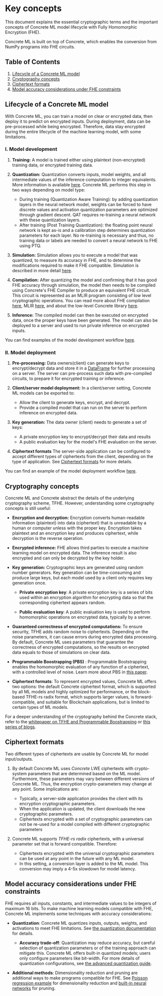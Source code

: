 # Key concepts

This document explains the essential cryptographic terms and the important concepts of Concrete ML model lifecycle with Fully Homomorphic Encryption (FHE).

Concrete ML is built on top of Concrete, which enables the conversion from NumPy programs into FHE circuits.

## Table of Contents

1. [Lifecycle of a Concrete ML model](#lifecycle-of-a-concrete-ml-model)
1. [Cryptography concepts](#cryptography-concepts)
1. [Ciphertext formats](#ciphertext-formats)
1. [Model accuracy considerations under FHE constraints](#model-accuracy-considerations-under-fhe-constraints)

## Lifecycle of a Concrete ML model

With Concrete ML, you can train a model on clear or encrypted data, then deploy it to predict on encrypted inputs. During deployment, data can be pre-processed while being encrypted. Therefore, data stay encrypted during the entire lifecycle of the machine learning model, with some limitations.

### I. Model development

1. **Training:** A model is trained either using plaintext (non-encrypted) training data, or encrypted training data.

1. **Quantization:** Quantization converts inputs, model weights, and all intermediate values of the inference computation to integer equivalents. More information is available [here](../explanations/quantization.md). Concrete ML performs this step in two ways depending on model type:

   - During training (Quantization Aware Training): by adding quantization layers in the neural network model, weights can be forced to have discrete values and activation quantization parameters are optimized through gradient descent. QAT requires re-training a neural network with these quantization layers.
   - After training (Post Training Quantization): the floating point neural network is kept as-is and a calibration step determines quantization parameters for each layer. No re-training is necessary and thus, no training data or labels are needed to convert a neural network to FHE using PTQ.

1. **Simulation:** Simulation allows you to execute a model that was quantized, to measure its accuracy in FHE, and to determine the modifications required to make it FHE compatible. Simulation is described in more detail [here](../explanations/compilation.md#fhe-simulation).

1. **Compilation:** After quantizing the model and confirming that it has good FHE accuracy through simulation, the model then needs to be compiled using Concrete's FHE Compiler to produce an equivalent FHE circuit. This circuit is represented as an MLIR program consisting of low level cryptographic operations. You can read more about FHE compilation [here](../explanations/compilation.md), MLIR [here](https://mlir.llvm.org/), and about the low-level Concrete library [here](https://github.com/zama-ai/concrete).

1. **Inference:** The compiled model can then be executed on encrypted data, once the proper keys have been generated. The model can also be deployed to a server and used to run private inference on encrypted inputs.

You can find examples of the model development workflow [here](../tutorials/ml_examples.md).

### II. Model deployment

1. **Pre-processing:** Data owners(client) can generate keys to encrypt/decrypt data and store it in a [DataFrame](../built-in-models/encrypted_dataframe.md) for further processing on a server. The server can pre-process such data with pre-compiled circuits, to prepare it for encrypted training or inference.

1. **Client/server model deployment:** In a client/server setting, Concrete ML models can be exported to:

   - Allow the client to generate keys, encrypt, and decrypt.
   - Provide a compiled model that can run on the server to perform inference on encrypted data.

1. **Key generation:** The data owner (client) needs to generate a set of keys:

   - A private encryption key to encrypt/decrypt their data and results
   - A public evaluation key for the model's FHE evaluation on the server.

1. **Ciphertext formats** The server-side application can be configured to accept different types of ciphertexts from the client, depending on the type of application. See [Ciphertext formats](#ciphertext-formats) for more details.

You can find an example of the model deployment workflow [here](../advanced_examples/ClientServer.ipynb).

## Cryptography concepts

Concrete ML and Concrete abstract the details of the underlying cryptography scheme, TFHE. However, understanding some cryptography concepts is still useful:

- **Encryption and decryption:** Encryption converts human-readable information (plaintext) into data (ciphertext) that is unreadable by a human or computer unless with the proper key. Encryption takes plaintext and an encryption key and produces ciphertext, while decryption is the reverse operation.

- **Encrypted inference:** FHE allows third parties to execute a machine learning model on encrypted data. The inference result is also encrypted and can only be decrypted by the key holder.

- **Key generation:** Cryptographic keys are generated using random number generators. Key generation can be time-consuming and produce large keys, but each model used by a client only requires key generation once.

  - **Private encryption key**: A private encryption key is a series of bits used within an encryption algorithm for encrypting data so that the corresponding ciphertext appears random.

  - **Public evaluation key**: A public evaluation key is used to perform homomorphic operations on encrypted data, typically by a server.

- **Guaranteed correctness of encrypted computations:** To ensure security, TFHE adds random noise to ciphertexts. Depending on the noise parameters, it can cause errors during encrypted data processing. By default, Concrete ML uses parameters that guarantee the correctness of encrypted computations, so the results on encrypted data equals to those of simulations on clear data.

- **Programmable Boostrapping (PBS)** : Programmable Bootstrapping enables the homomorphic evaluation of any function of a ciphertext, with a controlled level of noise. Learn more about PBS in [this paper](https://eprint.iacr.org/2021/091).

- **Ciphertext formats**: To represent encrypted values, Concrete ML offers two options: the default Concrete ciphertext format, which is supported by all ML models and highly optimized for performance, or the block-based TFHE-rs radix format, which supports larger values, is forward-compatible, and suitable for Blockchain applications, but is limited to certain types of ML models.

For a deeper understanding of the cryptography behind the Concrete stack, refer to the [whitepaper on TFHE and Programmable Boostrapping](https://whitepaper.zama.ai/) or [this series of blogs](https://www.zama.ai/post/tfhe-deep-dive-part-1).

## Ciphertext formats

Two different types of ciphertexts are usable by Concrete ML for model input/outputs.

1. By default Concrete ML uses _Concrete_ LWE ciphertexts with crypto-system parameters that are determined based on the ML model. Furthermore, these parameters may vary between different versions of Concrete ML. Thus, the encryption crypto-parameters may change at any point. Some implications are:

   - Typically, a server-side application provides the client with its encryption cryptographic parameters.
   - When the application is updated, the client downloads the new cryptographic parameters.
   - Ciphertexts encrypted with a set of cryptographic parameters can not be re-used for a model compiled with different cryptographic parameters

1. Concrete ML supports _TFHE-rs radix_ ciphertexts, with a universal parameter set that is forward compatible. Therefore:

   - Ciphertexts encrypted with the universal cryptographic parameters can be used at any point in the future with any ML model.
   - In this setting, a conversion layer is added to the ML model. This conversion may imply a 4-5x slowdown for model latency.

## Model accuracy considerations under FHE constraints

FHE requires all inputs, constants, and intermediate values to be integers of maximum 16 bits. To make machine learning models compatible with FHE, Concrete ML implements some techniques with accuracy considerations:

- **Quantization**: Concrete ML quantizes inputs, outputs, weights, and activations to meet FHE limitations. See [the quantization documentation](../explanations/quantization.md) for details.

  - **Accuracy trade-off**: Quantization may reduce accuracy, but careful selection of quantization parameters or of the training approach can mitigate this. Concrete ML offers built-in quantized models; users only configure parameters like bit-width. For more details of quantization configurations, see [the advanced quantization guide](../explanations/quantization.md#configuring-model-quantization-parameters).

- **Additional methods**: Dimensionality reduction and pruning are additional ways to make programs compatible for FHE. See [Poisson regression example](../advanced_examples/PoissonRegression.ipynb) for dimensionality reduction and [built-in neural networks](../built-in-models/neural-networks.md) for pruning.
